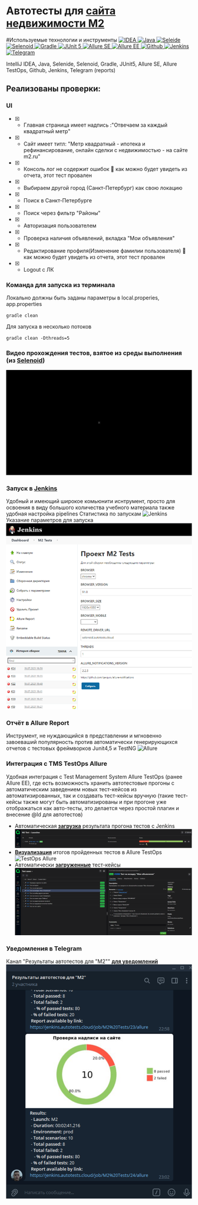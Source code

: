 
# Автотесты для [**сайта недвижимости M2**](https://m2.ru)
#Используемые технологии и инструменты
<a href="https://www.jetbrains.com/idea/">
    <img src="https://starchenkov.pro/qa-guru/img/skills/Intelij_IDEA.svg" width="40" height="40"  alt="IDEA"/>
</a>
<a href="https://www.jetbrains.com/idea/">
    <img src="https://starchenkov.pro/qa-guru/img/skills/Java.svg" width="40" height="40"  alt="Java"/>
</a>
<a href="https://www.jetbrains.com/idea/">
    <img src="https://starchenkov.pro/qa-guru/img/skills/Selenide.svg" width="40" height="40"  alt="Seleide"/>
</a>
<a href="https://www.jetbrains.com/idea/">
    <img src="https://starchenkov.pro/qa-guru/img/skills/Selenoid.svg" width="40" height="40"  alt="Selenoid"/>
</a>
<a href="https://www.jetbrains.com/idea/">
    <img src="https://starchenkov.pro/qa-guru/img/skills/Gradle.svg" width="40" height="40"  alt="Gradle"/>
</a>
<a href="https://www.jetbrains.com/idea/">
    <img src="https://starchenkov.pro/qa-guru/img/skills/JUnit5.svg" width="40" height="40"  alt="JUnit 5"/>
</a>
<a href="https://www.jetbrains.com/idea/">
    <img src="https://starchenkov.pro/qa-guru/img/skills/Allure_Report.svg" width="40" height="40"  alt="Allure SE"/>
</a>
<a href="https://www.jetbrains.com/idea/">
    <img src="https://starchenkov.pro/qa-guru/img/skills/Allure_EE.svg" width="40" height="40"  alt="Allure EE"/>
</a>
<a href="https://www.jetbrains.com/idea/">
    <img src="https://starchenkov.pro/qa-guru/img/skills/Github.svg" width="40" height="40"  alt="Github"/>
</a>
<a href="https://www.jetbrains.com/idea/">
    <img src="https://starchenkov.pro/qa-guru/img/skills/Jenkins.svg" width="40" height="40"  alt="Jenkins"/>
</a>
<a href="https://www.jetbrains.com/idea/">
    <img src="https://starchenkov.pro/qa-guru/img/skills/Telegram.svg" width="40" height="40"  alt="Telegram"/>
</a>


IntelliJ IDEA, Java, Selenide, Selenoid, Gradle, JUnit5, Allure SE, Allure TestOps, Github, Jenkins, Telegram (reports)

## Реализованы проверки:
### UI
- [X] - Главная страница имеет надпись :"Отвечаем за каждый квадратный метр"
- [X] - Сайт имеет титл: "Метр квадратный - ипотека и рефинансирование, онлайн сделки с недвижимостью - на сайте m2.ru"
- [X] - Консоль лог не содержит ошибок :rotating_light: как можно будет увидеть из отчета, этот тест провален
- [X] - Выбираем другой город (Санкт-Петербург) как свою локацию
- [X] - Поиск в Санкт-Петербурге
- [X] - Поиск через фильтр "Районы"
- [X] - Авторизация пользователем
- [X] - Проверка наличия объявлений, вкладка "Мои объявления"
- [X] - Редактирование профиля(Изменение фамилии пользователя) :rotating_light: как можно будет увидеть из отчета, этот тест провален
- [X] - Logout с ЛК
    
### Команда для запуска из терминала
Локально должны быть заданы параметры в local.properies, app.properties
```
gradle clean
```
Для запуска в несколько потоков
```
gradle clean -Dthreads=5
```
### Видео прохождения тестов, взятое из среды выполнения (из [**Selenoid**](https://selenoid.autotests.cloud/#/))
![Selenoid](src/test/resources/files/test.gif)

### Запуск в [**Jenkins**](https://jenkins.autotests.cloud/job/M2%20Tests/build?delay=0sec)
Удобный и имеющий широкое комьюнити иснтрумент, просто для освоения в виду большого количества учебного материала также удобная настройка pipelines
Статистика по запускам
![Jenkins](src/test/resources/files/Jenkins1.bmp
)
Указание параметров для запуска
![Jenkins](src/test/resources/files/Jenkins2.bmp)

### Отчёт в Allure Report
Инструмент, не нуждающийся в представлении и мгновенно завоеваший популярность против автоматически генерирующихся отчетов с тестовых фреймворков Junit4,5 и TestNG
![Allure](src/test/resources/files/AllureReport.bmp)

### Интеграция с TMS TestOps Allure
Удобная интеграция с Test Management System  Allure TestOps (ранее Allure EE), где есть возможность
хранить автотестовые прогоны с автоматическим заведением новых тест-кейсов из автоматизированных, так и создавать тест-кейсы вручную
(такие тест-кейсы также могут быть автоматизированы и при прогоне уже отображаться как авто-тесты, это делается через простой плагин и внесение @Id для автотестов)
- Автоматическая [**загрузка**](https://allure.autotests.cloud/project/279/launches) результата прогона тестов с Jenkins
![TestOps Allure](src/test/resources/files/testOps2.bmp)
- [**Визуализация**](https://allure.autotests.cloud/launch/5368) итогов пройденных тестов в Allure TestOps
![TestOps Allure](src/test/resources/files/testOps1.bmp)
- Автоматически [**загруженные**](https://allure.autotests.cloud/project/279/test-cases?treeId=0) тест-кейсы
![TestOps Allure](src/test/resources/files/testOps3.bmp)
### Уведомления в Telegram
Канал "Результаты автотестов для "M2"" [**для уведомлений**](https://t.me/m2m2m2m2m2m2m2m2m2m2m2m2m22m2)
![Telegram](src/test/resources/files/Telegram.bmp)


